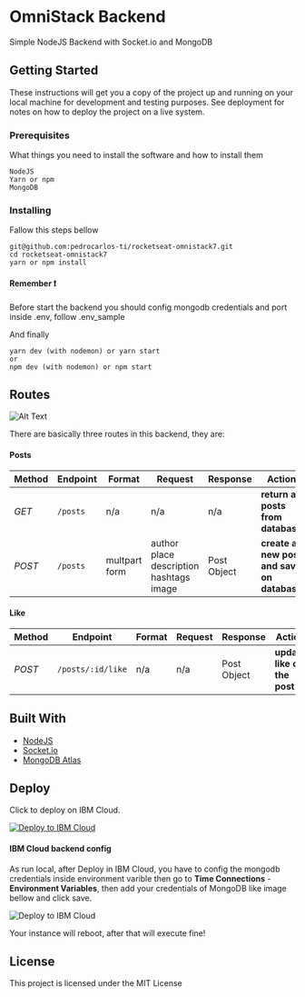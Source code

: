 # OmniStack Backend

Simple NodeJS Backend with Socket.io and MongoDB

## Getting Started

These instructions will get you a copy of the project up and running on your local machine for development and testing purposes. See deployment for notes on how to deploy the project on a live system.

### Prerequisites

What things you need to install the software and how to install them

```
NodeJS
Yarn or npm
MongoDB
```

### Installing

Fallow this steps bellow

```
git@github.com:pedrocarlos-ti/rocketseat-omnistack7.git
cd rocketseat-omnistack7
yarn or npm install
```

#### Remember :exclamation:

Before start the backend you should config mongodb credentials and port inside .env, follow .env_sample

And finally

```
yarn dev (with nodemon) or yarn start
or
npm dev (with nodemon) or npm start
```

## Routes

![Alt Text](https://www.abc.org.uk/images/stories/arrows.jpg)

There are basically three routes in this backend, they are:

#### Posts

| Method | Endpoint | Format        | Request                                                          | Response    | Action                                     |
| ------ | -------- | ------------- | ---------------------------------------------------------------- | ----------- | ------------------------------------------ |
| _GET_  | `/posts` | n/a           | n/a                                                              | n/a         | **return all posts from database**         |
| _POST_ | `/posts` | multpart form | author <br> place <br> description <br> hashtags <br> image <br> | Post Object | **create a new post and save on database** |

#### Like

| Method | Endpoint          | Format | Request | Response    | Action                      |
| ------ | ----------------- | ------ | ------- | ----------- | --------------------------- |
| _POST_ | `/posts/:id/like` | n/a    | n/a     | Post Object | **update like of the post** |

## Built With

- [NodeJS](https://nodejs.org/en/)
- [Socket.io](https://socket.io/)
- [MongoDB Atlas](https://www.mongodb.com/cloud/atlas)

## Deploy

Click to deploy on IBM Cloud.

[![Deploy to IBM Cloud](https://cloud.ibm.com/devops/setup/deploy/button.png)](https://cloud.ibm.com/devops/setup/deploy?repository=https://github.com/pedrocarlos-ti/rocketseat-omnistack7&branch=backend-cloud-ibm)

#### IBM Cloud backend config

As run local, after Deploy in IBM Cloud, you have to config the mongodb credentials inside environment varible then go to **Time Connections** - **Environment Variables**, then add your credentials of MongoDB like image bellow and click save.

![Deploy to IBM Cloud](https://i.ibb.co/1ZHrFXz/image.png)

Your instance will reboot, after that will execute fine!

## License

This project is licensed under the MIT License
